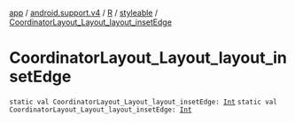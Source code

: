 [app](../../../index.md) / [android.support.v4](../../index.md) / [R](../index.md) / [styleable](index.md) / [CoordinatorLayout_Layout_layout_insetEdge](./-coordinator-layout_-layout_layout_inset-edge.md)

# CoordinatorLayout_Layout_layout_insetEdge

`static val CoordinatorLayout_Layout_layout_insetEdge: `[`Int`](https://kotlinlang.org/api/latest/jvm/stdlib/kotlin/-int/index.html)
`static val CoordinatorLayout_Layout_layout_insetEdge: `[`Int`](https://kotlinlang.org/api/latest/jvm/stdlib/kotlin/-int/index.html)